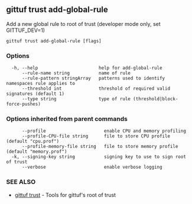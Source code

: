 ## gittuf trust add-global-rule

Add a new global rule to root of trust (developer mode only, set GITTUF_DEV=1)

```
gittuf trust add-global-rule [flags]
```

### Options

```
  -h, --help                       help for add-global-rule
      --rule-name string           name of rule
      --rule-pattern stringArray   patterns used to identify namespaces rule applies to
      --threshold int              threshold of required valid signatures (default 1)
      --type string                type of rule (threshold|block-force-pushes)
```

### Options inherited from parent commands

```
      --profile                      enable CPU and memory profiling
      --profile-CPU-file string      file to store CPU profile (default "cpu.prof")
      --profile-memory-file string   file to store memory profile (default "memory.prof")
  -k, --signing-key string           signing key to use to sign root of trust
      --verbose                      enable verbose logging
```

### SEE ALSO

* [gittuf trust](gittuf_trust.md)	 - Tools for gittuf's root of trust


